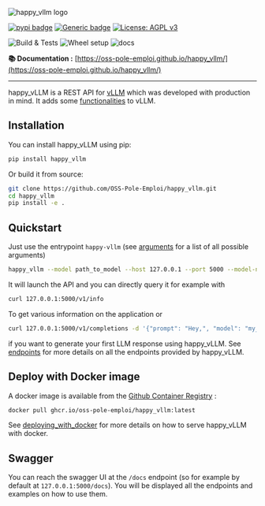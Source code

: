 ![happy_vllm logo](https://raw.githubusercontent.com/OSS-Pole-Emploi/happy_vllm/main/docs/source/assets/logo/logo_happy_vllm.svg)

[![pypi badge](https://img.shields.io/pypi/v/happy_vllm.svg)](https://pypi.python.org/pypi/happy_vllm)
[![Generic badge](https://img.shields.io/badge/python-3.10|3.11-blue.svg)](https://shields.io/)
[![License: AGPL v3](https://img.shields.io/badge/License-AGPL%20v3-blue.svg)](https://www.gnu.org/licenses/agpl-3.0)

![Build & Tests](https://github.com/OSS-Pole-Emploi/happy_vllm/actions/workflows/build_and_tests.yaml/badge.svg)
![Wheel setup](https://github.com/OSS-Pole-Emploi/happy_vllm/actions/workflows/wheel.yaml/badge.svg)
![docs](https://github.com/OSS-Pole-Emploi/happy_vllm/actions/workflows/docs.yaml/badge.svg)


**📚 Documentation :** [https://oss-pole-emploi.github.io/happy_vllm/](https://oss-pole-emploi.github.io/happy_vllm/) <!-- omit in toc -->

---

happy_vLLM is a REST API for [vLLM](https://github.com/vllm-project/vllm) which was developed with production in mind. It adds some [functionalities](https://oss-pole-emploi.github.io/happy_vllm/pros/) to vLLM.

## Installation

You can install happy_vLLM using pip:

```bash
pip install happy_vllm
```

Or build it from source:

```bash
git clone https://github.com/OSS-Pole-Emploi/happy_vllm.git
cd happy_vllm
pip install -e .
```

## Quickstart

Just use the entrypoint `happy-vllm` (see [arguments](https://oss-pole-emploi.github.io/happy_vllm/arguments/) for a list of all possible arguments)

```bash
happy_vllm --model path_to_model --host 127.0.0.1 --port 5000 --model-name my_model
```

It will launch the API and you can directly query it for example with 

```bash
curl 127.0.0.1:5000/v1/info
```

To get various information on the application or 

```bash
curl 127.0.0.1:5000/v1/completions -d '{"prompt": "Hey,", "model": "my_model"}'
```

if you want to generate your first LLM response using happy_vLLM. See [endpoints](https://oss-pole-emploi.github.io/happy_vllm/endpoints/endpoints) for more details on all the endpoints provided by happy_vLLM. 

## Deploy with Docker image

A docker image is available from the [Github Container Registry](https://github.com/OSS-Pole-Emploi/happy_vllm/pkgs/container/happy_vllm) :  

```bash
docker pull ghcr.io/oss-pole-emploi/happy_vllm:latest
```
See [deploying_with_docker](https://oss-pole-emploi.github.io/happy_vllm/deploying_with_docker) for more details on how to serve happy_vLLM with docker. 

## Swagger

You can reach the swagger UI at the `/docs` endpoint (so for example by default at `127.0.0.1:5000/docs`). You will be displayed all the endpoints and examples on how to use them.